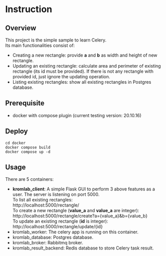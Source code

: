 # Instruction

## Overview
This project is the simple sample to learn Celery.\
Its main functionalities consist of:
- Creating a new rectangle: provide **a** and **b** as width and height of new rectangle.
- Updating an existing rectangle: calculate area and perimeter of existing rectangle (its id must be provided). If there is not any rectangle with provided id, just ignore the updating operation.
- Listing existing rectangles: show all existing rectangles in Postgres database.

## Prerequisite
- docker with compose plugin (current testing version: 20.10.16)

## Deploy
```
cd docker
docker compose build
docker compose up -d
```

## Usage
There are 5 containers:
- **kromlab_client**: A simple Flask GUI to perform 3 above features as a user. The server is listening on port 5000.\
  To list all existing rectangles:\
  http://localhost:5000/rectangle/ \
  To create a new rectangle (**value_a** and **value_a** are integer):\
  http://localhost:5000/rectangle/create?a={value_a}&b={value_b}\
  To update an existing rectangle (**id** is integer):\
  http://localhost:5000/rectangle/update/{id}
- kromlab_worker: The celery app is running on this container.
- kromlab_database: Postgres database.
- kromlab_broker: Rabbitmq broker.
- kromlab_result_backend: Redis database to store Celery task result.

